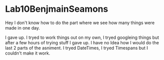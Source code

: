 # Lab10BenjmainSeamons

Hey I don't know how to do the part where we see how many things were made in one day.

I gave up. I tryed to work things out on my own, I tryed googleing things but after a few hours of trying stuff I gave up. I have no Idea how I would do the last 2 parts of the asniment. 
I tryed DateTimes, I tryed Timespans but I couldn't make it work.
